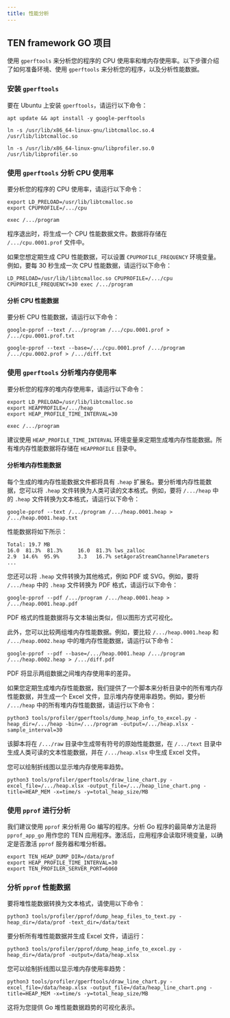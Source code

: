 ```yaml
---
title: 性能分析
---
```


## TEN framework GO 项目

使用 `gperftools` 来分析您的程序的 CPU 使用率和堆内存使用率。以下步骤介绍了如何准备环境、使用 `gperftools` 来分析您的程序，以及分析性能数据。

### 安装 `gperftools`

要在 Ubuntu 上安装 `gperftools`，请运行以下命令：

```shell
apt update && apt install -y google-perftools

ln -s /usr/lib/x86_64-linux-gnu/libtcmalloc.so.4 /usr/lib/libtcmalloc.so

ln -s /usr/lib/x86_64-linux-gnu/libprofiler.so.0 /usr/lib/libprofiler.so
```

### 使用 `gperftools` 分析 CPU 使用率

要分析您的程序的 CPU 使用率，请运行以下命令：

```shell
export LD_PRELOAD=/usr/lib/libtcmalloc.so
export CPUPROFILE=/.../cpu

exec /.../program
```

程序退出时，将生成一个 CPU 性能数据文件。数据将存储在 `/.../cpu.0001.prof` 文件中。

如果您想定期生成 CPU 性能数据，可以设置 `CPUPROFILE_FREQUENCY` 环境变量。例如，要每 30 秒生成一次 CPU 性能数据，请运行以下命令：

```shell
LD_PRELOAD=/usr/lib/libtcmalloc.so CPUPROFILE=/.../cpu CPUPROFILE_FREQUENCY=30 exec /.../program
```

#### 分析 CPU 性能数据

要分析 CPU 性能数据，请运行以下命令：

```shell
google-pprof --text /.../program /.../cpu.0001.prof > /.../cpu.0001.prof.txt

google-pprof --text --base=/.../cpu.0001.prof /.../program /.../cpu.0002.prof > /.../diff.txt
```

### 使用 `gperftools` 分析堆内存使用率

要分析您的程序的堆内存使用率，请运行以下命令：

```shell
export LD_PRELOAD=/usr/lib/libtcmalloc.so
export HEAPPROFILE=/.../heap
export HEAP_PROFILE_TIME_INTERVAL=30

exec /.../program
```

建议使用 `HEAP_PROFILE_TIME_INTERVAL` 环境变量来定期生成堆内存性能数据。所有堆内存性能数据将存储在 `HEAPPROFILE` 目录中。

#### 分析堆内存性能数据

每个生成的堆内存性能数据文件都将具有 `.heap` 扩展名。要分析堆内存性能数据，您可以将 `.heap` 文件转换为人类可读的文本格式。例如，要将 `/.../heap` 中的 `.heap` 文件转换为文本格式，请运行以下命令：

```shell
google-pprof --text /.../program /.../heap.0001.heap > /.../heap.0001.heap.txt
```

性能数据将如下所示：

```text
Total: 19.7 MB
16.0  81.3%  81.3%     16.0  81.3% lws_zalloc
2.9  14.6%  95.9%      3.3   16.7% setAgoraStreamChannelParameters
...
```

您还可以将 `.heap` 文件转换为其他格式，例如 PDF 或 SVG。例如，要将 `/.../heap` 中的 `.heap` 文件转换为 PDF 格式，请运行以下命令：

```shell
google-pprof --pdf /.../program /.../heap.0001.heap > /.../heap.0001.heap.pdf
```

PDF 格式的性能数据将与文本输出类似，但以图形方式可视化。

此外，您可以比较两组堆内存性能数据。例如，要比较 `/.../heap.0001.heap` 和 `/.../heap.0002.heap` 中的堆内存性能数据，请运行以下命令：

```shell
google-pprof --pdf --base=/.../heap.0001.heap /.../program /.../heap.0002.heap > /.../diff.pdf
```

PDF 将显示两组数据之间堆内存使用率的差异。

如果您定期生成堆内存性能数据，我们提供了一个脚本来分析目录中的所有堆内存性能数据，并生成一个 Excel 文件，显示堆内存使用率趋势。例如，要分析 `/.../heap` 中的所有堆内存性能数据，请运行以下命令：

```shell
python3 tools/profiler/gperftools/dump_heap_info_to_excel.py -heap_dir=/.../heap -bin=/.../program -output=/.../heap.xlsx -sample_interval=30
```

该脚本将在 `/.../raw` 目录中生成带有符号的原始性能数据，在 `/.../text` 目录中生成人类可读的文本性能数据，并在 `/.../heap.xlsx` 中生成 Excel 文件。

您可以绘制折线图以显示堆内存使用率趋势。

```shell
python3 tools/profiler/gperftools/draw_line_chart.py -excel_file=/.../heap.xlsx -output_file=/.../heap_line_chart.png -title=HEAP_MEM -x=time/s -y=total_heap_size/MB
```

### 使用 `pprof` 进行分析

我们建议使用 `pprof` 来分析用 Go 编写的程序。分析 Go 程序的最简单方法是将 `pprof_app_go` 用作您的 TEN 应用程序。激活后，应用程序会读取环境变量，以确定是否激活 `pprof` 服务器和堆分析器。

```shell
export TEN_HEAP_DUMP_DIR=/data/prof
export HEAP_PROFILE_TIME_INTERVAL=30
export TEN_PROFILER_SERVER_PORT=6060
```

### 分析 `pprof` 性能数据

要将堆性能数据转换为文本格式，请使用以下命令：

```shell
python3 tools/profiler/pprof/dump_heap_files_to_text.py -heap_dir=/data/prof -text_dir=/data/text
```

要分析所有堆性能数据并生成 Excel 文件，请运行：

```shell
python3 tools/profiler/pprof/dump_heap_info_to_excel.py -heap_dir=/data/prof -output=/data/heap.xlsx
```

您可以绘制折线图以显示堆内存使用率趋势：

```shell
python3 tools/profiler/gperftools/draw_line_chart.py -excel_file=/data/heap.xlsx -output_file=/data/heap_line_chart.png -title=HEAP_MEM -x=time/s -y=total_heap_size/MB
```

这将为您提供 Go 堆性能数据趋势的可视化表示。
